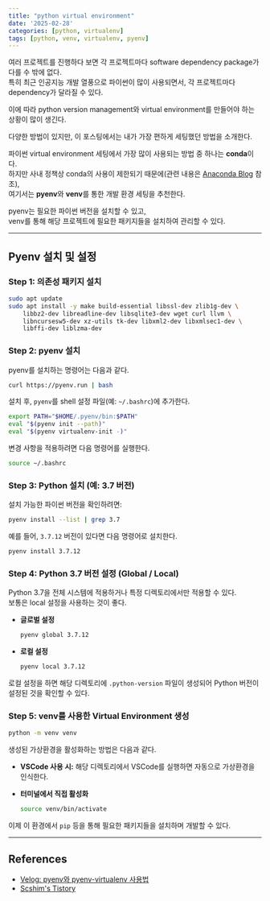 ```yaml
---
title: "python virtual environment"
date: '2025-02-28'
categories: [python, virtualenv]
tags: [python, venv, virtualenv, pyenv]
---
```


여러 프로젝트를 진행하다 보면 각 프로젝트마다 software dependency package가 다를 수 밖에 없다.  
특히 최근 인공지능 개발 열풍으로 파이썬이 많이 사용되면서, 각 프로젝트마다 dependency가 달라질 수 있다.

이에 따라 python version management와 virtual environment를 만들어야 하는 상황이 많이 생긴다.

다양한 방법이 있지만, 이 포스팅에서는 내가 가장 편하게 세팅했던 방법을 소개한다.

파이썬 virtual environment 세팅에서 가장 많이 사용되는 방법 중 하나는 **conda**이다.  
하지만 사내 정책상 conda의 사용이 제한되기 때문에(관련 내용은 [Anaconda Blog](https://www.anaconda.com/blog/sustaining-our-stewardship-of-the-open-source-data-science-community) 참조),  
여기서는 **pyenv**와 **venv**를 통한 개발 환경 세팅을 추천한다.

pyenv는 필요한 파이썬 버전을 설치할 수 있고,  
venv를 통해 해당 프로젝트에 필요한 패키지들을 설치하여 관리할 수 있다.

---

## Pyenv 설치 및 설정

### Step 1: 의존성 패키지 설치

```bash
sudo apt update
sudo apt install -y make build-essential libssl-dev zlib1g-dev \
    libbz2-dev libreadline-dev libsqlite3-dev wget curl llvm \
    libncursesw5-dev xz-utils tk-dev libxml2-dev libxmlsec1-dev \
    libffi-dev liblzma-dev
```

### Step 2: pyenv 설치

pyenv를 설치하는 명령어는 다음과 같다.

```bash
curl https://pyenv.run | bash
```

설치 후, `pyenv`를 shell 설정 파일(예: `~/.bashrc`)에 추가한다.

```bash
export PATH="$HOME/.pyenv/bin:$PATH"
eval "$(pyenv init --path)"
eval "$(pyenv virtualenv-init -)"
```

변경 사항을 적용하려면 다음 명령어를 실행한다.

```bash
source ~/.bashrc
```

### Step 3: Python 설치 (예: 3.7 버전)

설치 가능한 파이썬 버전을 확인하려면:

```bash
pyenv install --list | grep 3.7
```

예를 들어, `3.7.12` 버전이 있다면 다음 명령어로 설치한다.

```bash
pyenv install 3.7.12
```

### Step 4: Python 3.7 버전 설정 (Global / Local)

Python 3.7을 전체 시스템에 적용하거나 특정 디렉토리에서만 적용할 수 있다.  
보통은 local 설정을 사용하는 것이 좋다.

- **글로벌 설정**

  ```bash
  pyenv global 3.7.12
  ```

- **로컬 설정**

  ```bash
  pyenv local 3.7.12
  ```

로컬 설정을 하면 해당 디렉토리에 `.python-version` 파일이 생성되어 Python 버전이 설정된 것을 확인할 수 있다.

### Step 5: venv를 사용한 Virtual Environment 생성

```bash
python -m venv venv
```

생성된 가상환경을 활성화하는 방법은 다음과 같다.

- **VSCode 사용 시:** 해당 디렉토리에서 VSCode를 실행하면 자동으로 가상환경을 인식한다.
- **터미널에서 직접 활성화**

  ```bash
  source venv/bin/activate
  ```

이제 이 환경에서 `pip` 등을 통해 필요한 패키지들을 설치하며 개발할 수 있다.

---

## References

- [Velog: pyenv와 pyenv-virtualenv 사용법](https://velog.io/@todaybow/pyenvpyenv-virtualenv)
- [Scshim's Tistory](https://scshim.tistory.com/602)